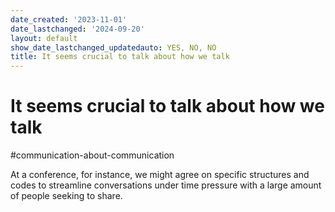 ```yaml
---
date_created: '2023-11-01'
date_lastchanged: '2024-09-20'
layout: default
show_date_lastchanged_updatedauto: YES, NO, NO
title: It seems crucial to talk about how we talk
---
```


# It seems crucial to talk about how we talk

#communication-about-communication

At a conference, for instance, we might agree on specific structures and codes to streamline conversations under time pressure with a large amount of people seeking to share. 